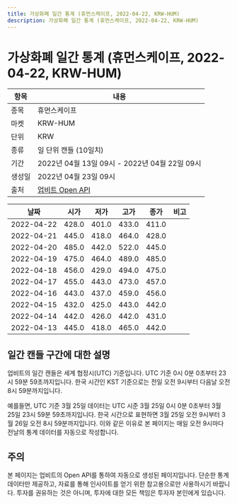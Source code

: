 ```yaml
---
title: 가상화폐 일간 통계 (휴먼스케이프, 2022-04-22, KRW-HUM)
description: 가상화폐 일간 통계 (휴먼스케이프, 2022-04-22, KRW-HUM)
---
```



가상화폐 일간 통계 (휴먼스케이프, 2022-04-22, KRW-HUM)
===

|항목|내용|
|--|--|
|종목|휴먼스케이프|
|마켓|KRW-HUM|
|단위|KRW|
|종류|일 단위 캔들 (10일치)|
|기간|2022년 04월 13일 09시 - 2022년 04월 22일 09시|
|생성일|2022년 04월 23일 09시|
|출처|[업비트 Open API](https://docs.upbit.com)|


|날짜|시가|저가|고가|종가|비고|
|--|--|--|--|--|--|
|2022-04-22|428.0|401.0|433.0|411.0|    |
|2022-04-21|445.0|418.0|464.0|428.0|    |
|2022-04-20|485.0|442.0|522.0|445.0|    |
|2022-04-19|475.0|464.0|489.0|485.0|    |
|2022-04-18|456.0|429.0|494.0|475.0|    |
|2022-04-17|455.0|443.0|473.0|457.0|    |
|2022-04-16|443.0|437.0|459.0|456.0|    |
|2022-04-15|432.0|425.0|443.0|442.0|    |
|2022-04-14|442.0|426.0|442.0|431.0|    |
|2022-04-13|445.0|418.0|465.0|442.0|    |


일간 캔들 구간에 대한 설명
---


업비트의 일간 캔들은 세계 협정시(UTC) 기준입니다. 
UTC 기준 0시 0분 0초부터 23시 59분 59초까지입니다. 
한국 시간인 KST 기준으로는 전일 오전 9시부터 다음날 오전 8시 59분까지입니다. 


예를들면, UTC 기준 3월 25일 데이터는 UTC 시준 3월 25일 0시 0분 0초부터 3월 25일 23시 59분 59초까지입니다. 
한국 시간으로 표현하면 3월 25일 오전 9시부터 3월 26일 오전 8시 59분까지입니다. 
이와 같은 이유로 본 페이지는 매일 오전 9시마다 전날의 통계 데이터를 자동으로 작성합니다. 


주의
---


본 페이지는 업비트의 Open API를 통하여 자동으로 생성된 페이지입니다. 
단순한 통계 데이터만 제공하고, 자료를 통해 인사이트를 얻기 위한 참고용으로만 사용하시기 바랍니다. 
투자를 권유하는 것은 아니며, 투자에 대한 모든 책임은 투자자 본인에게 있습니다. 
